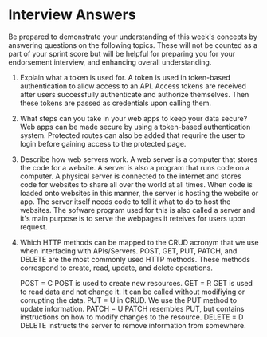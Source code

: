 # Interview Answers

Be prepared to demonstrate your understanding of this week's concepts by answering questions on the following topics. These will not be counted as a part of your sprint score but will be helpful for preparing you for your endorsement interview, and enhancing overall understanding.

1. Explain what a token is used for.
   A token is used in token-based authentication to allow access to an API. Access tokens are received after users successfully authenticate and authorize themselves. Then these tokens are passed as credentials upon calling them.

2. What steps can you take in your web apps to keep your data secure?
   Web apps can be made secure by using a token-based authentication system. Protected routes can also be added that requrire the user to login before gaining access to the protected page.

3. Describe how web servers work.
   A web server is a computer that stores the code for a website. A server is also a program that runs code on a computer. A physical server is connected to the internet and stores code for websites to share all over the world at all times. When code is loaded onto websites in this manner, the server is hosting the website or app. The server itself needs code to tell it what to do to host the websites. The sofware program used for this is also called a server and it's main purpose is to serve the webpages it reteives for users upon request.

4. Which HTTP methods can be mapped to the CRUD acronym that we use when interfacing with APIs/Servers.
   POST, GET, PUT, PATCH, and DELETE are the most commonly used HTTP methods. These methods correspond to create, read, update, and delete operations.

   POST = C POST is used to create new resources.
   GET = R GET is used to read data and not change it. It can be called without modifiying or corrupting the data.
   PUT = U in CRUD. We use the PUT method to update information.
   PATCH = U PATCH resembles PUT, but contains instructions on how to modify changes to the resource.
   DELETE = D DELETE instructs the server to remove information from somewhere.
